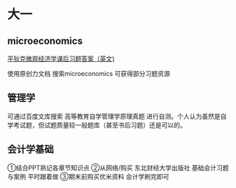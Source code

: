 # 大一

## microeconomics



[平狄克微观经济学课后习题答案（英文)](https://m.doc88.com/p-17285540854.html)

使用原创力文档 搜索microeconomics 可获得部分习题资源



## 管理学



可通过百度文库搜索  高等教育自学管理学原理真题 进行自测。个人认为虽然是自学考试题，但试题质量较一般题库（甚至书后习题）还是可以的。



## 会计学基础



①结合PPT熟记各章节知识点
②从网络/购买 东北财经大学出版社 基础会计习题与案例  平时跟着做
③期末前购买优米资料 会计学刷完即可

